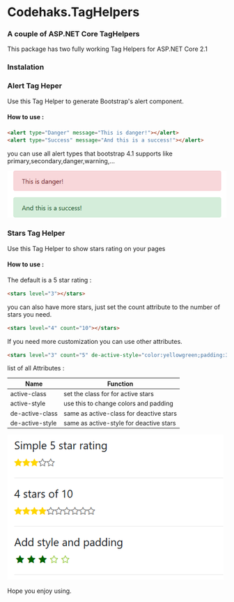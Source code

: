 # Codehaks.TagHelpers
### A couple of ASP.NET Core TagHelpers
This package has two fully working Tag Helpers for ASP.NET Core 2.1

### Instalation



### Alert Tag Heper
Use this Tag Helper to generate Bootstrap's alert component.

#### How to use :
~~~html
<alert type="Danger" message="This is danger!"></alert>
<alert type="Success" message="And this is a success!"></alert>
~~~

you can use all alert types that bootstrap 4.1 supports like primary,secondary,danger,warning,...



![alt text](https://github.com/codehaks/Codehaks.TagHelpers/raw/master/docs/samples-alerts.png "Logo Title Text 1")

### Stars Tag Helper
Use this Tag Helper to show stars rating on your pages

#### How to use :
The default is a 5 star rating :
~~~html 
<stars level="3"></stars>
~~~

you can also have more stars, just set the count attribute to the number of stars you need.
~~~html
<stars level="4" count="10"></stars>
~~~

If you need more customization you can use other attributes.
~~~html
<stars level="3" count="5" de-active-style="color:yellowgreen;padding:3px" active-style="color:darkgreen;padding:3px"></stars>
~~~

list of all Attributes : 

Name | Function 
--- | --- 
active-class | set the class for for active stars 
active-style | use this to change colors and padding
de-active-class | same as active-class for deactive stars
de-active-style | same as active-style for deactive stars

![alt text](https://github.com/codehaks/Codehaks.TagHelpers/raw/master/docs/samples-stars.png "Logo Title Text 1")

Hope you enjoy using.





